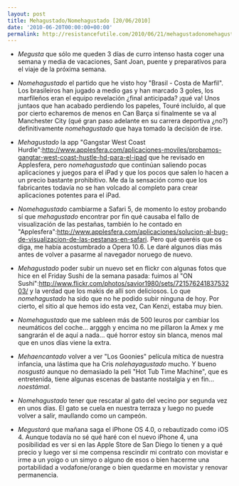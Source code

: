 ```yaml
---
layout: post
title: Mehagustado/Nomehagustado [20/06/2010]
date: '2010-06-20T00:00:00+00:00'
permalink: http://resistancefutile.com/2010/06/21/mehagustadonomehagustado-20062010/
---
```

- *Megusta* que sólo me queden 3 días de curro intenso hasta coger una semana y media de vacaciones, Sant Joan, puente y preparativos para el viaje de la próxima semana.

- *Nomehagustado* el partido que he visto hoy "Brasil - Costa de Marfil". Los brasileiros han jugado a medio gas y han marcado 3 goles, los marfileños eran el equipo revelación ¿final anticipada? ¡qué va! Unos juntaos que han acabado perdiendo los papeles, Touré incluído, al que por cierto echaremos de menos en Can Barça si finalmente se va al Manchester City (qué gran paso adelante en su carrera deportiva ¿no?) definitivamente *nomehagustado* que haya tomado la decisión de irse.

- *Mehagustado* la app "Gangstar West Coast Hurdle":http://www.applesfera.com/aplicaciones-moviles/probamos-gangtar-west-coast-hustle-hd-para-el-ipad que he revisado en Applesfera, pero *nomehagustado* que continúan saliendo pocas aplicaciones y juegos para el iPad y que los pocos que salen lo hacen a un precio bastante prohibitivo. Me da la sensación como que los fabricantes todavía no se han volcado al completo para crear aplicaciones potentes para el iPad.

- *Nomehagustado* cambiarme a Safari 5, de momento lo estoy probando sí que *mehagustado* encontrar por fin qué causaba el fallo de visualización de las pestañas, también lo he contado en "Applesfera":http://www.applesfera.com/aplicaciones/solucion-al-bug-de-visualizacion-de-las-pestanas-en-safari. Pero qué queréis que os diga, me había acostumbrado a Opera 10.6. Le daré algunos días más antes de volver a pasarme al navegador noruego de nuevo. 

- *Mehagustado* poder subir un nuevo set en flickr con algunas fotos que hice en el Friday Sushi de la semana pasada: fuimos al "ON Sushi":http://www.flickr.com/photos/savior1980/sets/72157624183753203/ y la verdad que los makis de allí son deliciosos. Lo que *nomehagustado* ha sido que no he podido subir ninguna de hoy. Por cierto, el sitio al que hemos ido esta vez, Can Kenzi, estaba muy bien.

- *Nomehagustado* que me sableen más de 500 leuros por cambiar los neumáticos del coche... argggh y encima no me pillaron la Amex y me sangrarán el de aquí a nada... qué horror estoy sin blanca, menos mal que en unos días viene la extra.

- *Mehaencantado* volver a ver "Los Goonies" película mítica de nuestra infancia, una lástima que ha Cris *nolehayagustado* mucho. Y bueno *nosgustó* aunque no demasiado la peli "Hot Tub Time Machine", que es entretenida, tiene algunas escenas de bastante nostalgia y en fin... *noestámal*.

- *Nomehagustado* tener que rescatar al gato del vecino por segunda vez en unos días. El gato se cuela en nuestra terraza y luego no puede volver a salir, maullando como un campeón. 

- *Megustará* que mañana saga el iPhone OS 4.0, o rebautizado como iOS 4. Aunque todavía no sé qué haré con el nuevo iPhone 4, una posibilidad es ver si en las Apple Store de San Diego lo tienen y  a qué precio y luego ver si me compensa rescindir mi contrato con movistar e irme a un yoigo o un simyo o alguno de esos o bien hacerme una portabilidad a vodafone/orange o bien quedarme en movistar y renovar permanencia.
